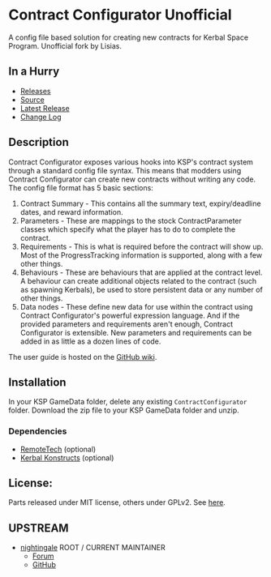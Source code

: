 # Contract Configurator Unofficial

A config file based solution for creating new contracts for Kerbal Space Program. Unofficial fork by Lisias.


## In a Hurry

* [Releases](https://github.com/net-lisias-kspu/ContractConfigurator/tree/Archive)
* [Source](https://github.com/net-lisias-kspu/ContractConfigurator)
* [Latest Release](https://github.com/net-lisias-kspu/ContractConfigurator/releases)
* [Change Log](./CHANGE_LOG.md)
 

## Description

Contract Configurator exposes various hooks into KSP's contract system through a standard config file syntax. This means that modders using Contract Configurator can create new contracts without writing any code. The config file format has 5 basic sections:

1. Contract Summary - This contains all the summary text, expiry/deadline dates, and reward information.
2. Parameters - These are mappings to the stock ContractParameter classes which specify what the player has to do to complete the contract.
3. Requirements - This is what is required before the contract will show up. Most of the ProgressTracking information is supported, along with a few other things.
4. Behaviours - These are behaviours that are applied at the contract level. A behaviour can create additional objects related to the contract (such as spawning Kerbals), be used to store persistent data or any number of other things.
5. Data nodes - These define new data for use within the contract using Contract Configurator's powerful expression language.
And if the provided parameters and requirements aren't enough, Contract Configurator is extensible. New parameters and requirements can be added in as little as a dozen lines of code.

The user guide is hosted on the [GitHub wiki](https://github.com/net.lisias-kspu/ContractConfigurator/wiki).


## Installation

In your KSP GameData folder, delete any existing `ContractConfigurator` folder. Download the zip file to your KSP GameData folder and unzip.﻿


### Dependencies

* [RemoteTech](https://forum.kerbalspaceprogram.com/index.php?/topic/139167-144-remotetech-v1812-2018-07-17/) (optional)
* [Kerbal Konstructs](https://forum.kerbalspaceprogram.com/index.php?/topic/151818-145-131-122-kerbal-konstructs-1454-18082018/) (optional)


## License:

Parts released under MIT license, others under GPLv2. See [here](./LICENSE).


## UPSTREAM

* [nightingale](https://forum.kerbalspaceprogram.com/index.php?/profile/119307-nightingale/) ROOT / CURRENT MAINTAINER
	+ [Forum](https://forum.kerbalspaceprogram.com/index.php?/topic/91625-142-contract-configurator-v1250-2018-04-15/)
	+ [GitHub](https://github.com/jrossignol/ContractConfigurator)
